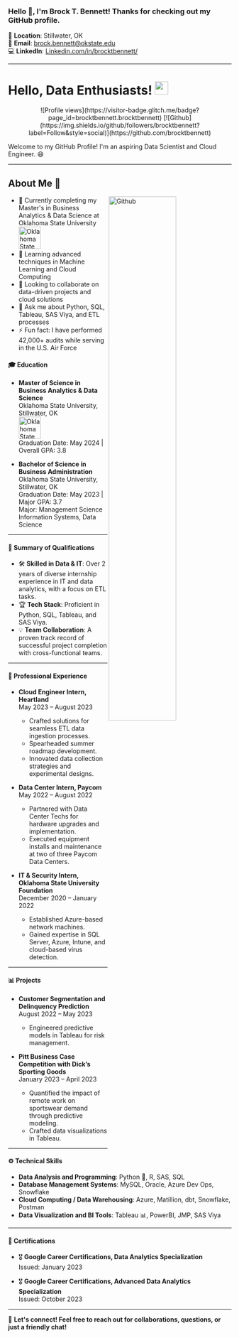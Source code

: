 ### Hello 👋, I'm Brock T. Bennett! Thanks for checking out my GitHub profile.

📍 **Location**: Stillwater, OK  
📧 **Email**: brock.bennett@okstate.edu  
💻 **LinkedIn**: [Linkedin.com/in/brocktbennett/](https://linkedin.com/in/brocktbennett/)  

---

<h1> Hello, Data Enthusiasts! <img src = "https://raw.githubusercontent.com/MartinHeinz/MartinHeinz/master/wave.gif" width = 30px> </h1>

<p align='center'>
  ![Profile views](https://visitor-badge.glitch.me/badge?page_id=brocktbennett.brocktbennett)
  [![Github](https://img.shields.io/github/followers/brocktbennett?label=Follow&style=social)](https://github.com/brocktbennett)
</p>

<div size='20px'> Welcome to my GitHub Profile! I'm an aspiring Data Scientist and Cloud Engineer. 😄 </div>

---

<h2> About Me 🚀 </h2>

<img width="55%" align="right" alt="Github" src="https://your-image-url.png" />

- 🔭 Currently completing my Master's in Business Analytics & Data Science at Oklahoma State University <img src="https://brand.okstate.edu/site-files/images/brand-guide/primary-use-01.png" alt="Oklahoma State University Logo" width="50">
- 🌱 Learning advanced techniques in Machine Learning and Cloud Computing
- 👯 Looking to collaborate on data-driven projects and cloud solutions
- 💬 Ask me about Python, SQL, Tableau, SAS Viya, and ETL processes
- ⚡ Fun fact: I have performed 42,000+ audits while serving in the U.S. Air Force

#### 🎓 **Education**

- **Master of Science in Business Analytics & Data Science**  
  Oklahoma State University, Stillwater, OK  
  <img src="https://brand.okstate.edu/site-files/images/brand-guide/primary-use-01.png" alt="Oklahoma State University Logo" width="50">  
  Graduation Date: May 2024 | Overall GPA: 3.8

- **Bachelor of Science in Business Administration**  
  Oklahoma State University, Stillwater, OK  
  Graduation Date: May 2023 | Major GPA: 3.7  
  Major: Management Science Information Systems, Data Science

---

#### 🌟 **Summary of Qualifications**

- 🛠 **Skilled in Data & IT**: Over 2 years of diverse internship experience in IT and data analytics, with a focus on ETL tasks.
- 🏆 **Tech Stack**: Proficient in Python, SQL, Tableau, and SAS Viya.
- 💡 **Team Collaboration**: A proven track record of successful project completion with cross-functional teams.

---

#### 🏢 **Professional Experience**

- **Cloud Engineer Intern, Heartland**  
  May 2023 – August 2023
  - Crafted solutions for seamless ETL data ingestion processes.
  - Spearheaded summer roadmap development.
  - Innovated data collection strategies and experimental designs.

- **Data Center Intern, Paycom**  
  May 2022 – August 2022
  - Partnered with Data Center Techs for hardware upgrades and implementation.
  - Executed equipment installs and maintenance at two of three Paycom Data Centers.

- **IT & Security Intern, Oklahoma State University Foundation**  
  December 2020 – January 2022
  - Established Azure-based network machines.
  - Gained expertise in SQL Server, Azure, Intune, and cloud-based virus detection.

---

#### 📊 **Projects**

- **Customer Segmentation and Delinquency Prediction**  
  August 2022 – May 2023
  - Engineered predictive models in Tableau for risk management.

- **Pitt Business Case Competition with Dick’s Sporting Goods**  
  January 2023 – April 2023
  - Quantified the impact of remote work on sportswear demand through predictive modeling.
  - Crafted data visualizations in Tableau.

---

#### ⚙️ **Technical Skills**

- **Data Analysis and Programming**: Python 🐍, R, SAS, SQL
- **Database Management Systems**: MySQL, Oracle, Azure Dev Ops, Snowflake
- **Cloud Computing / Data Warehousing**: Azure, Matillion, dbt, Snowflake, Postman
- **Data Visualization and BI Tools**: Tableau 📊, PowerBI, JMP, SAS Viya

---

#### 🏅 **Certifications**

- 🎖 **Google Career Certifications, Data Analytics Specialization**  
  Issued: January 2023

- 🎖 **Google Career Certifications, Advanced Data Analytics Specialization**  
  Issued: October 2023

---

📣 **Let's connect! Feel free to reach out for collaborations, questions, or just a friendly chat!**
